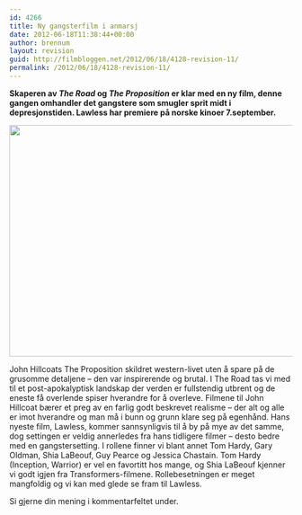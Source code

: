 ```yaml
---
id: 4266
title: Ny gangsterfilm i anmarsj
date: 2012-06-18T11:38:44+00:00
author: brennum
layout: revision
guid: http://filmbloggen.net/2012/06/18/4128-revision-11/
permalink: /2012/06/18/4128-revision-11/
---
```

**Skaperen av _The Road_ og _The Proposition_ er klar med en ny film, denne gangen omhandler det gangstere som smugler sprit midt i depresjonstiden. Lawless har premiere på norske kinoer 7.september.** 

<!--more-->

<a href="http://filmbloggen.net/2012/06/18/ny-gangsterfilm-i-anmarsj/lawless-2/" rel="attachment wp-att-4255"><img class="alignnone size-large wp-image-4255" src="http://filmbloggen.net/wp-content/uploads//2012/06/2012_lawless_0061-620x412.jpg" alt="" width="620" height="412" /></a>

John Hillcoats The Proposition skildret western-livet uten å spare på de grusomme detaljene &#8211; den var inspirerende og brutal. I The Road tas vi med til et post-apokalyptisk landskap der verden er fullstendig utbrent og de eneste få overlende spiser hverandre for å overleve. Filmene til John Hillcoat bærer et preg av en farlig godt beskrevet realisme &#8211; der alt og alle er imot hverandre og man må i bunn og grunn klare seg på egenhånd. Hans nyeste film, Lawless, kommer sannsynligvis til å by på mye av det samme, dog settingen er veldig annerledes fra hans tidligere filmer &#8211; desto bedre med en gangstersetting. I rollene finner vi blant annet Tom Hardy, Gary Oldman, Shia LaBeouf, Guy Pearce og Jessica Chastain. Tom Hardy (Inception, Warrior) er vel en favortitt hos mange, og Shia LaBeouf kjenner vi godt igjen fra Transformers-filmene. Rollebesetningen er meget mangfoldig og vi kan med glede se fram til Lawless.

Si gjerne din mening i kommentarfeltet under.

<div class="video-shortcode">
</div>